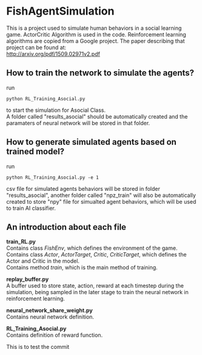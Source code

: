 FishAgentSimulation
=======================

This is a project used to simulate human behaviors in a social learning game. ActorCritic Algorithm is used in the code. Reinforcement 
learning algorithms are copied from a Google project. The paper describing that project can be found at:  
http://arxiv.org/pdf/1509.02971v2.pdf  

How to train the network to simulate the agents?
-------

run 

    python RL_Training_Asocial.py

to start the simulation for Asocial Class.  
A folder called "results_asocial" should be automatically created and the paramaters of neural network will be stored in that folder.  

How to generate simulated agents based on trained model?
-------

run

    python RL_Training_Asocial.py -e 1

csv file for simulated agents behaviors will be stored in folder "results_asocial", another folder called "npz_train" will also be automatically created to store "npy" file for simualted agent behaviors, which will be used to train AI classifier.

An introduction about each file
-----

**train_RL.py**  
Contains class *FishEnv*, which defines the environment of the game.  
Contains class *Actor*, *ActorTarget*, *Critic*, *CriticTarget*, which defines the Actor and Critic in the model.  
Contains method *train*, which is the main method of training.  

**replay_buffer.py**  
A buffer used to store state, action, reward at each timestep during the simulation, being sampled in the later stage to train the neural network in reinforcement learning.  

**neural_network_share_weight.py**  
Contains neural network definition.  

**RL_Training_Asocial.py**  
Contains definition of reward function.

This is to test the commit
